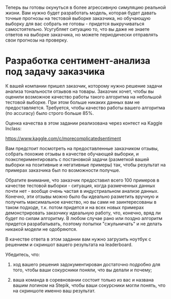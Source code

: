 Теперь вы готовы окунуться в более агрессивную симуляцию реальной жизни. Вам нужно будет разработать модель, которая будет давать точные прогнозы на тестовой выборке заказчика, но обучающую выборку для вас собрать не готовы - придется выкручиваться самостоятельно. Усугубляет ситуацию то, что вы даже не знаете ответов на выборке заказчика, но можете периодически отправлять свои прогнозы на проверку.

# Разработка сентимент-анализа под задачу заказчика

К вашей компании пришел заказчик, которому нужно решение задачи анализа тональности отзывов на товары. Заказчик хочет, чтобы вы оценили возможное качество работы такого алгоритма на небольшой тестовой выборке. При этом больше никаких данных вам не предоставляется. Требуется, чтобы качество работы вашего алгоритма (по accuracy) было строго больше 85%.

Оценка качества в этом задании реализована через контест на Kaggle Inclass:

https://www.kaggle.com/c/morecomplicatedsentiment

Вам предстоит посмотреть на предоставленные заказчиком отзывы, собрать похожие отзывы в качестве обучающей выборки, и поэкспериментировать с постановкой задачи (разметкой вашей выборки на позитивные и негативные примеры) так, чтобы результат на примерах заказчика был по возможности получше.

Обратите внимание, что заказчик предоставил всего 100 примеров в качестве тестовой выборки - ситуация, когда размеченных данных почти нет - вообще очень частая в индустриальном анализе данных. Конечно, эти отзывы можно было бы идеально разметить вручную и получить максимальное качество, но вы сами не заинтересованы в таком подходе, т.к. потом придется и на всех новых примерах демонстрировать заказчику идеальную работу, что, конечно, вряд ли будет по силам алгоритму. В любом случае рано или поздно алгоритм придется разрабатывать, поэтому попытки "сжульничать" и не делать никакой модели не одобряются.

В качестве ответа в этом задании вам нужно загрузить ноутбук с решением и скриншот вашего результата на leaderboard.

Убедитесь, что:

1) ход вашего решения задокументирован достаточно подробно для того, чтобы ваши сокурсники поняли, что вы делали и почему;

2) ваша команда в соревновании состоит только из вас и названа вашим логином на Stepik, чтобы ваши сокурсники могли понять, что на скриншоте именно ваш результат.
